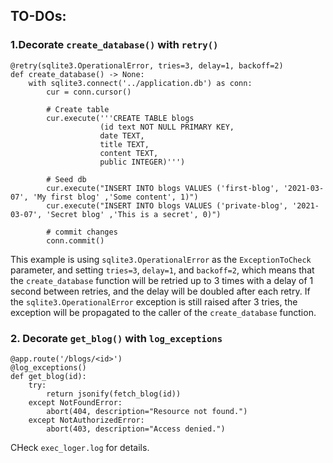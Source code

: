 ## TO-DOs:

### 1.Decorate `create_database()` with `retry()`

```
@retry(sqlite3.OperationalError, tries=3, delay=1, backoff=2)
def create_database() -> None:
    with sqlite3.connect('../application.db') as conn:
        cur = conn.cursor()

        # Create table
        cur.execute('''CREATE TABLE blogs
                    (id text NOT NULL PRIMARY KEY,
                    date TEXT,
                    title TEXT,
                    content TEXT,
                    public INTEGER)''')

        # Seed db
        cur.execute("INSERT INTO blogs VALUES ('first-blog', '2021-03-07', 'My first blog' ,'Some content', 1)")
        cur.execute("INSERT INTO blogs VALUES ('private-blog', '2021-03-07', 'Secret blog' ,'This is a secret', 0)")

        # commit changes
        conn.commit()

```

This example is using `sqlite3.OperationalError` as the `ExceptionToCheck` parameter, and setting `tries=3`, `delay=1`, and `backoff=2`, which means that the `create_database` function will be retried up to 3 times with a delay of 1 second between retries, and the delay will be doubled after each retry. If the `sqlite3.OperationalError` exception is still raised after 3 tries, the exception will be propagated to the caller of the `create_database` function.

### 2. Decorate `get_blog()` with `log_exceptions`

```
@app.route('/blogs/<id>')
@log_exceptions()
def get_blog(id):
    try:
        return jsonify(fetch_blog(id))
    except NotFoundError:
        abort(404, description="Resource not found.")
    except NotAuthorizedError:
        abort(403, description="Access denied.")

```

CHeck `exec_loger.log` for details.